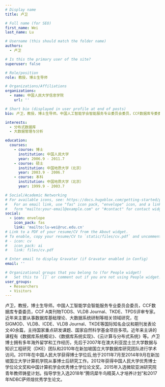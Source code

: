 ```yaml
---
# Display name
title: 卢卫

# Full name (for SEO)
first_name: Wei
last_name: Lu

# Username (this should match the folder name)
authors:
  - 卢卫

# Is this the primary user of the site?
superuser: false

# Role/position
role: 教授，博士生导师

# Organizations/Affiliations
organizations:
  - name: 中国人民大学信息学院
    url: ''

# Short bio (displayed in user profile at end of posts)
bio: 卢卫，教授，博士生导师。中国人工智能学会智能服务专业委员会委员，CCF数据库专委委员，CCF A类刊物TODS、VLDB Journal、TKDE、TPDS评审专家。近年来主要从事数据库基础理论、大数据系统研制等相关领域研究，在SIGMOD、VLDB、ICDE、VLDB Journal、TKDE等国际知名会议和期刊发表论文40余篇，主持国家重点研发课题、国家自然科学基金项目多项。近年来主讲的课程有《数据库系统概论》、《数据库系统实现》、《云计算与分布式系统》等。卢卫博士拥有多年海外留学和工作经历，先后于2007年在澳大利亚昆士兰大学数据与知识工程研究（DKE）团队和2010年在新加坡国立大学数据库研究团队进行学术访问。2011年在中国人民大学获得博士学位后,他于2011年7月至2014年9月在新加坡国立大学计算机学院从事博士后研究工作。2012年获得中国人民大学优秀博士学位论文奖和中国计算机学会优秀博士学位论文奖。2015年入选微软亚洲研究院青年教师铸星计划。指导学生入选2018年“腾讯犀牛鸟精英人才培养计划”和2017年NDBC萨师煊优秀学生论文。

interests:
  - 分布式数据库
  - 大数据管理与分析

education:
  courses:
    - course: 博士
      institution: 中国人民大学
      year: 2006.9 - 2011.7
    - course: 硕士
      institution: 中国地质大学（北京）
      year: 2003.9 - 2006.7
    - course: 本科
      institution: 中国地质大学（北京）
      year: 1999.9 - 2003.7

# Social/Academic Networking
# For available icons, see: https://docs.hugoblox.com/getting-started/page-builder/#icons
#   For an email link, use "fas" icon pack, "envelope" icon, and a link in the
#   form "mailto:your-email@example.com" or "#contact" for contact widget.
social:
  - icon: envelope
    icon_pack: fas
    link: 'mailto:lu-wei@ruc.edu.cn'
# Link to a PDF of your resume/CV from the About widget.
# To enable, copy your resume/CV to `static/files/cv.pdf` and uncomment the lines below.
# - icon: cv
#   icon_pack: ai
#   link: files/cv.pdf

# Enter email to display Gravatar (if Gravatar enabled in Config)
email: ''

# Organizational groups that you belong to (for People widget)
#   Set this to `[]` or comment out if you are not using People widget.
user_groups:
  - Researchers
  - Visitors
---
```

卢卫，教授，博士生导师。中国人工智能学会智能服务专业委员会委员，CCF数据库专委委员，CCF A类刊物TODS、VLDB Journal、TKDE、TPDS评审专家。近年来主要从事数据库基础理论、大数据系统研制等相关领域研究，在SIGMOD、VLDB、ICDE、VLDB Journal、TKDE等国际知名会议和期刊发表论文40余篇，主持国家重点研发课题、国家自然科学基金项目多项。近年来主讲的课程有《数据库系统概论》、《数据库系统实现》、《云计算与分布式系统》等。卢卫博士拥有多年海外留学和工作经历，先后于2007年在澳大利亚昆士兰大学数据与知识工程研究（DKE）团队和2010年在新加坡国立大学数据库研究团队进行学术访问。2011年在中国人民大学获得博士学位后,他于2011年7月至2014年9月在新加坡国立大学计算机学院从事博士后研究工作。2012年获得中国人民大学优秀博士学位论文奖和中国计算机学会优秀博士学位论文奖。2015年入选微软亚洲研究院青年教师铸星计划。指导学生入选2018年“腾讯犀牛鸟精英人才培养计划”和2017年NDBC萨师煊优秀学生论文。
